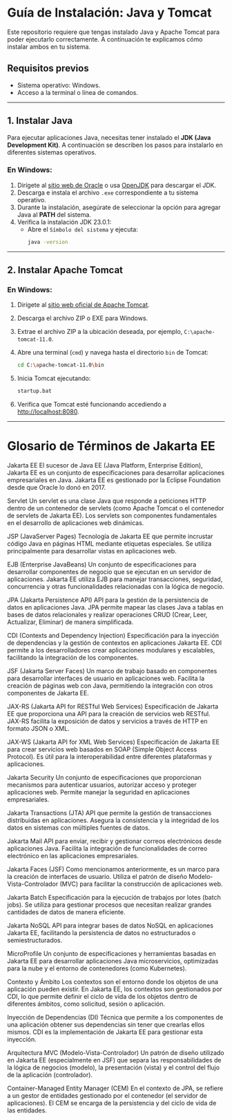 # Guía de Instalación: Java y Tomcat

Este repositorio requiere que tengas instalado Java y Apache Tomcat para poder ejecutarlo correctamente. A continuación te explicamos cómo instalar ambos en tu sistema.

## Requisitos previos

- Sistema operativo: Windows.
- Acceso a la terminal o línea de comandos.

---

## 1. Instalar Java

Para ejecutar aplicaciones Java, necesitas tener instalado el **JDK (Java Development Kit)**. A continuación se describen los pasos para instalarlo en diferentes sistemas operativos.

### En Windows:

1. Dirígete al [sitio web de Oracle](https://www.oracle.com/java/technologies/javase-downloads.html) o usa [OpenJDK](https://jdk.java.net/23/) para descargar el JDK.
2. Descarga e instala el archivo `.exe` correspondiente a tu sistema operativo.
3. Durante la instalación, asegúrate de seleccionar la opción para agregar Java al **PATH** del sistema.
4. Verifica la instalación JDK 23.0.1:
    - Abre el `Símbolo del sistema` y ejecuta:
        ```bash
        java -version
        ```

---

## 2. Instalar Apache Tomcat

### En Windows:

1. Dirígete al [sitio web oficial de Apache Tomcat](https://tomcat.apache.org/download-90.cgi).
2. Descarga el archivo ZIP o EXE para Windows.
3. Extrae el archivo ZIP a la ubicación deseada, por ejemplo, `C:\apache-tomcat-11.0`.
4. Abre una terminal (`cmd`) y navega hasta el directorio `bin` de Tomcat:
    ```bash
    cd C:\apache-tomcat-11.0\bin
    ```
5. Inicia Tomcat ejecutando:
    ```bash
    startup.bat
    ```

6. Verifica que Tomcat esté funcionando accediendo a [http://localhost:8080](http://localhost:8080).

---

# Glosario de Términos de Jakarta EE 

Jakarta EE
El sucesor de Java EE (Java Platform, Enterprise Edition), Jakarta EE es un conjunto de especificaciones para desarrollar aplicaciones empresariales en Java. Jakarta EE es gestionado por la Eclipse Foundation desde que Oracle lo donó en 2017.

Servlet
Un servlet es una clase Java que responde a peticiones HTTP dentro de un contenedor de servlets (como Apache Tomcat o el contenedor de servlets de Jakarta EE). Los servlets son componentes fundamentales en el desarrollo de aplicaciones web dinámicas.

JSP (JavaServer Pages)
Tecnología de Jakarta EE que permite incrustar código Java en páginas HTML mediante etiquetas especiales. Se utiliza principalmente para desarrollar vistas en aplicaciones web.

EJB (Enterprise JavaBeans)
Un conjunto de especificaciones para desarrollar componentes de negocio que se ejecutan en un servidor de aplicaciones. Jakarta EE utiliza EJB para manejar transacciones, seguridad, concurrencia y otras funcionalidades relacionadas con la lógica de negocio.

JPA (Jakarta Persistence API)
API para la gestión de la persistencia de datos en aplicaciones Java. JPA permite mapear las clases Java a tablas en bases de datos relacionales y realizar operaciones CRUD (Crear, Leer, Actualizar, Eliminar) de manera simplificada.

CDI (Contexts and Dependency Injection)
Especificación para la inyección de dependencias y la gestión de contextos en aplicaciones Jakarta EE. CDI permite a los desarrolladores crear aplicaciones modulares y escalables, facilitando la integración de los componentes.

JSF (Jakarta Server Faces)
Un marco de trabajo basado en componentes para desarrollar interfaces de usuario en aplicaciones web. Facilita la creación de páginas web con Java, permitiendo la integración con otros componentes de Jakarta EE.

JAX-RS (Jakarta API for RESTful Web Services)
Especificación de Jakarta EE que proporciona una API para la creación de servicios web RESTful. JAX-RS facilita la exposición de datos y servicios a través de HTTP en formato JSON o XML.

JAX-WS (Jakarta API for XML Web Services)
Especificación de Jakarta EE para crear servicios web basados en SOAP (Simple Object Access Protocol). Es útil para la interoperabilidad entre diferentes plataformas y aplicaciones.

Jakarta Security
Un conjunto de especificaciones que proporcionan mecanismos para autenticar usuarios, autorizar acceso y proteger aplicaciones web. Permite manejar la seguridad en aplicaciones empresariales.

Jakarta Transactions (JTA)
API que permite la gestión de transacciones distribuidas en aplicaciones. Asegura la consistencia y la integridad de los datos en sistemas con múltiples fuentes de datos.

Jakarta Mail
API para enviar, recibir y gestionar correos electrónicos desde aplicaciones Java. Facilita la integración de funcionalidades de correo electrónico en las aplicaciones empresariales.

Jakarta Faces (JSF)
Como mencionamos anteriormente, es un marco para la creación de interfaces de usuario. Utiliza el patrón de diseño Modelo-Vista-Controlador (MVC) para facilitar la construcción de aplicaciones web.

Jakarta Batch
Especificación para la ejecución de trabajos por lotes (batch jobs). Se utiliza para gestionar procesos que necesitan realizar grandes cantidades de datos de manera eficiente.

Jakarta NoSQL
API para integrar bases de datos NoSQL en aplicaciones Jakarta EE, facilitando la persistencia de datos no estructurados o semiestructurados.

MicroProfile
Un conjunto de especificaciones y herramientas basadas en Jakarta EE para desarrollar aplicaciones Java microservicios, optimizadas para la nube y el entorno de contenedores (como Kubernetes).

Contexto y Ámbito
Los contextos son el entorno donde los objetos de una aplicación pueden existir. En Jakarta EE, los contextos son gestionados por CDI, lo que permite definir el ciclo de vida de los objetos dentro de diferentes ámbitos, como solicitud, sesión o aplicación.

Inyección de Dependencias (DI)
Técnica que permite a los componentes de una aplicación obtener sus dependencias sin tener que crearlas ellos mismos. CDI es la implementación de Jakarta EE para gestionar esta inyección.

Arquitectura MVC (Modelo-Vista-Controlador)
Un patrón de diseño utilizado en Jakarta EE (especialmente en JSF) que separa las responsabilidades de la lógica de negocios (modelo), la presentación (vista) y el control del flujo de la aplicación (controlador).

Container-Managed Entity Manager (CEM)
En el contexto de JPA, se refiere a un gestor de entidades gestionado por el contenedor (el servidor de aplicaciones). El CEM se encarga de la persistencia y del ciclo de vida de las entidades.
